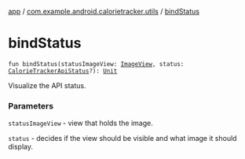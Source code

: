 [app](../index.md) / [com.example.android.calorietracker.utils](index.md) / [bindStatus](./bind-status.md)

# bindStatus

`fun bindStatus(statusImageView: `[`ImageView`](https://developer.android.com/reference/android/widget/ImageView.html)`, status: `[`CalorieTrackerApiStatus`](../com.example.android.calorietracker.data.models.enums/-calorie-tracker-api-status/index.md)`?): `[`Unit`](https://kotlinlang.org/api/latest/jvm/stdlib/kotlin/-unit/index.html)

Visualize the API status.

### Parameters

`statusImageView` - view that holds the image.

`status` - decides if the view should be visible and what image it should display.